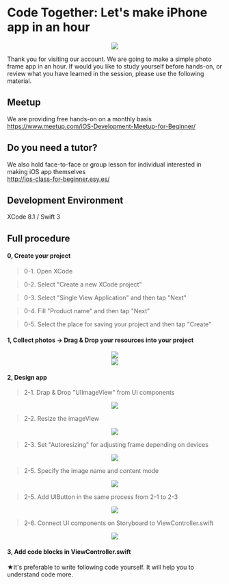 # Code Together: Let's make iPhone app in an hour

  <div style="text-align:center"><img src ="https://github.com/iosClassForBeginner/musicPlayer-en/blob/master/Resources/sample.png" /></div>

  Thank you for visiting our account. We are going to make a simple photo frame app in an hour. If would you like to study yourself before hands-on, or review what you have learned in the session, please use the following material.

## Meetup
We are providing free hands-on on a monthly basis<br>
https://www.meetup.com/iOS-Development-Meetup-for-Beginner/

## Do you need a tutor?
We also hold face-to-face or group lesson for individual interested in making iOS app themselves<br>
http://ios-class-for-beginner.esy.es/

## Development Environment
  XCode 8.1 / Swift 3

## Full procedure

#### 0, Create your project

> 0-1. Open XCode  

> 0-2. Select "Create a new XCode project"

> 0-3. Select "Single View Application" and then tap "Next"

> 0-4. Fill "Product name" and then tap "Next"

> 0-5. Select the place for saving your project and then tap "Create"

#### 1, Collect photos → Drag & Drop your resources into your project
  <div style="text-align:center"><img src ="https://github.com/iosClassForBeginner/musicPlayer-en/blob/master/Resources/0.png" /></div>
  <div style="text-align:center"><img src ="https://github.com/iosClassForBeginner/musicPlayer-en/blob/master/Resources/1.gif" /></div>

#### 2, Design app
> 2-1. Drap & Drop "UIImageView" from UI components
  <div style="text-align:center"><img src ="https://github.com/iosClassForBeginner/musicPlayer-en/blob/master/Resources/2.gif" /></div>

> 2-2. Resize the imageView
  <div style="text-align:center"><img src ="https://github.com/iosClassForBeginner/musicPlayer-en/blob/master/Resources/3.gif" /></div>

> 2-3. Set "Autoresizing" for adjusting frame depending on devices
  <div style="text-align:center"><img src ="https://github.com/iosClassForBeginner/musicPlayer-en/blob/master/Resources/4.gif" /></div>

> 2-5. Specify the image name and content mode
  <div style="text-align:center"><img src ="https://github.com/iosClassForBeginner/musicPlayer-en/blob/master/Resources/5.gif" /></div>

> 2-5. Add UIButton in the same process from 2-1 to 2-3
  <div style="text-align:center"><img src ="https://github.com/iosClassForBeginner/musicPlayer-en/blob/master/Resources/6.gif" /></div>
  
> 2-6. Connect UI components on Storyboard to ViewController.swift
  <div style="text-align:center"><img src ="https://github.com/iosClassForBeginner/musicPlayer-en/blob/master/Resources/7.gif" /></div>

#### 3, Add code blocks in ViewController.swift
★It's preferable to write following code yourself. It will help you to understand code more.

```Swift  

```

